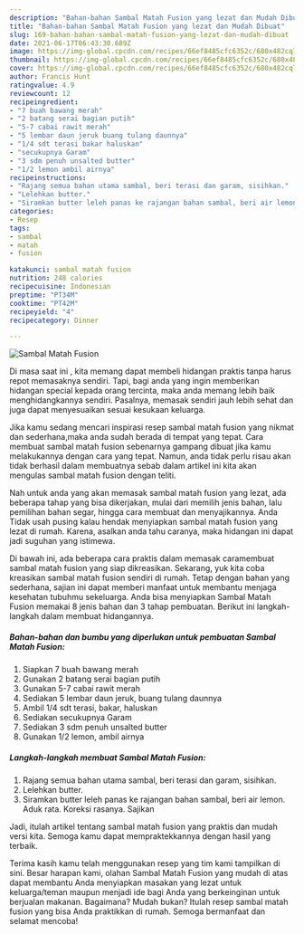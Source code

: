 ```yaml
---
description: "Bahan-bahan Sambal Matah Fusion yang lezat dan Mudah Dibuat"
title: "Bahan-bahan Sambal Matah Fusion yang lezat dan Mudah Dibuat"
slug: 169-bahan-bahan-sambal-matah-fusion-yang-lezat-dan-mudah-dibuat
date: 2021-06-17T06:43:30.689Z
image: https://img-global.cpcdn.com/recipes/66ef8485cfc6352c/680x482cq70/sambal-matah-fusion-foto-resep-utama.jpg
thumbnail: https://img-global.cpcdn.com/recipes/66ef8485cfc6352c/680x482cq70/sambal-matah-fusion-foto-resep-utama.jpg
cover: https://img-global.cpcdn.com/recipes/66ef8485cfc6352c/680x482cq70/sambal-matah-fusion-foto-resep-utama.jpg
author: Francis Hunt
ratingvalue: 4.9
reviewcount: 12
recipeingredient:
- "7 buah bawang merah"
- "2 batang serai bagian putih"
- "5-7 cabai rawit merah"
- "5 lembar daun jeruk buang tulang daunnya"
- "1/4 sdt terasi bakar haluskan"
- "secukupnya Garam"
- "3 sdm penuh unsalted butter"
- "1/2 lemon ambil airnya"
recipeinstructions:
- "Rajang semua bahan utama sambal, beri terasi dan garam, sisihkan."
- "Lelehkan butter."
- "Siramkan butter leleh panas ke rajangan bahan sambal, beri air lemon. Aduk rata. Koreksi rasanya. Sajikan"
categories:
- Resep
tags:
- sambal
- matah
- fusion

katakunci: sambal matah fusion 
nutrition: 248 calories
recipecuisine: Indonesian
preptime: "PT34M"
cooktime: "PT42M"
recipeyield: "4"
recipecategory: Dinner

---
```



![Sambal Matah Fusion](https://img-global.cpcdn.com/recipes/66ef8485cfc6352c/680x482cq70/sambal-matah-fusion-foto-resep-utama.jpg)

Di masa  saat ini , kita memang dapat membeli hidangan praktis tanpa harus repot memasaknya sendiri. Tapi, bagi anda yang ingin memberikan hidangan special kepada orang tercinta, maka anda memang lebih baik menghidangkannya sendiri. Pasalnya, memasak sendiri jauh lebih sehat dan juga dapat menyesuaikan sesuai kesukaan keluarga.

Jika kamu sedang mencari inspirasi resep sambal matah fusion yang nikmat dan sederhana,maka anda sudah berada di tempat yang tepat. Cara membuat sambal matah fusion  sebenarnya gampang dibuat jika kamu melakukannya dengan cara yang tepat. Namun, anda tidak perlu risau akan tidak berhasil dalam membuatnya 
sebab dalam artikel ini kita akan mengulas sambal matah fusion dengan teliti.  



Nah untuk anda yang akan memasak sambal matah fusion yang lezat, ada beberapa tahap yang bisa dikerjakan, mulai dari memilih jenis bahan, lalu pemilihan bahan segar, hingga cara membuat dan menyajikannya. Anda Tidak usah pusing kalau hendak menyiapkan sambal matah fusion yang lezat di rumah. Karena, asalkan anda  tahu caranya, maka hidangan ini dapat jadi suguhan yang istimewa.

Di bawah ini, ada beberapa cara praktis  dalam memasak caramembuat sambal matah fusion yang siap dikreasikan. Sekarang, yuk kita coba kreasikan sambal matah fusion sendiri di rumah. Tetap dengan bahan yang sederhana, sajian ini dapat memberi manfaat untuk membantu menjaga kesehatan tubuhmu sekeluarga. Anda bisa menyiapkan Sambal Matah Fusion memakai 8 jenis bahan dan 3 tahap pembuatan. Berikut ini langkah-langkah dalam membuat hidangannya.

<!--inarticleads1-->

##### Bahan-bahan dan bumbu yang diperlukan untuk pembuatan Sambal Matah Fusion:

1. Siapkan 7 buah bawang merah
1. Gunakan 2 batang serai bagian putih
1. Gunakan 5-7 cabai rawit merah
1. Sediakan 5 lembar daun jeruk, buang tulang daunnya
1. Ambil 1/4 sdt terasi, bakar, haluskan
1. Sediakan secukupnya Garam
1. Sediakan 3 sdm penuh unsalted butter
1. Gunakan 1/2 lemon, ambil airnya




<!--inarticleads2-->

##### Langkah-langkah membuat Sambal Matah Fusion:

1. Rajang semua bahan utama sambal, beri terasi dan garam, sisihkan.
1. Lelehkan butter.
1. Siramkan butter leleh panas ke rajangan bahan sambal, beri air lemon. Aduk rata. Koreksi rasanya. Sajikan




Jadi, itulah artikel tentang  sambal matah fusion  yang praktis dan mudah versi kita. Semoga kamu dapat mempraktekkannya dengan hasil yang terbaik. 

Terima kasih kamu telah menggunakan resep yang tim kami tampilkan di sini. Besar harapan kami, olahan  Sambal Matah Fusion yang mudah di atas dapat membantu Anda menyiapkan masakan yang lezat untuk keluarga/teman maupun menjadi ide bagi Anda yang berkeinginan untuk berjualan makanan. Bagaimana? Mudah bukan? Itulah resep sambal matah fusion yang bisa Anda praktikkan di rumah. Semoga bermanfaat dan selamat mencoba!

